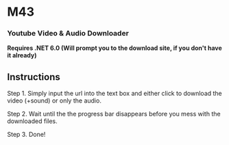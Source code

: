 # M43
### Youtube Video &amp; Audio Downloader
__Requires .NET 6.0 (Will prompt you to the download site, if you don't have it already)__

## Instructions

Step 1. Simply input the url into the text box and either click to download the video (+sound) or only the audio.
   
Step 2. Wait until the the progress bar disappears before you mess with the downloaded files.

Step 3. Done!
